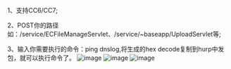 1、支持CC6/CC7;  

2、POST你的路径如：/service/ECFileManageServlet、/service/~baseapp/UploadServlet等;

3、输入你需要执行的命令：ping dnslog,将生成的hex decode复制到hurp中发包，就可以执行命令了。
![image](https://github.com/qianbenhyu/unserial-genarate/assets/32768810/3348153b-c69f-4392-8fa8-b8faa348d71c)
![image](https://github.com/qianbenhyu/unserial-genarate/assets/32768810/efdb2856-73cb-4bb0-aa31-df9971c48aba)
![image](https://github.com/qianbenhyu/unserial-genarate/assets/32768810/e14f8748-901a-4d20-8348-8b6e452b910e)
